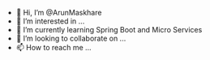 - 👋 Hi, I’m @ArunMaskhare
- 👀 I’m interested in ...
- 🌱 I’m currently learning Spring Boot and Micro Services
- 💞️ I’m looking to collaborate on ...
- 📫 How to reach me ...

<!---
ArunMaskhare/ArunMaskhare is a ✨ special ✨ repository because its `README.md` (this file) appears on your GitHub profile.
You can click the Preview link to take a look at your changes.
--->
